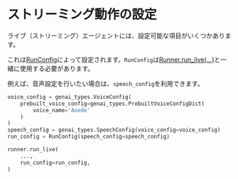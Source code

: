 # ストリーミング動作の設定

ライブ（ストリーミング）エージェントには、設定可能な項目がいくつかあります。

これは[RunConfig](https://github.com/google/adk-python/blob/main/src/google/adk/agents/run_config.py)によって設定されます。`RunConfig`は[Runner.run_live(...)](https://github.com/google/adk-python/blob/main/src/google/adk/runners.py)と一緒に使用する必要があります。

例えば、音声設定を行いたい場合は、`speech_config`を利用できます。

```python
voice_config = genai_types.VoiceConfig(
    prebuilt_voice_config=genai_types.PrebuiltVoiceConfigDict(
        voice_name='Aoede'
    )
)
speech_config = genai_types.SpeechConfig(voice_config=voice_config)
run_config = RunConfig(speech_config=speech_config)

runner.run_live(
    ...,
    run_config=run_config,
)
```
